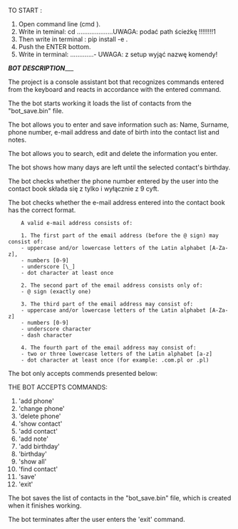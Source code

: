 TO START :

1. Open command line (cmd ).
2. Write in teminal: cd ....................UWAGA: podać path ścieżkę !!!!!!!!1
3. Then write in terminal : pip install -e .
4. Push the ENTER bottom.
5. Write in terminal: .............-  UWAGA: z setup wyjąć nazwę komendy!


_________________________________________BOT DESCRIPTION____________________________________________

The project is a console assistant bot that recognizes commands entered from the keyboard and reacts in accordance with the entered command.

The the bot starts working it loads the list of contacts from the "bot_save.bin" file.

The bot allows you to enter and save information such as: Name, Surname, phone number, e-mail address and date of birth into the contact list and notes.

The bot allows you to search, edit and delete the information you enter.

The bot shows how many days are left until the selected contact's birthday.

The bot checks whether the phone number entered by the user into the contact book składa się z tylko i wyłącznie z 9 cyft.

The bot checks whether the e-mail address entered into the contact book has the correct format.

        A valid e-mail address consists of:

        1. The first part of the email address (before the @ sign) may consist of:
        - uppercase and/or lowercase letters of the Latin alphabet [A-Za-z],
        - numbers [0-9]
        - underscore [\_]
        - dot character at least once

        2. The second part of the email address consists only of:
        - @ sign (exactly one)

        3. The third part of the email address may consist of:
        - uppercase and/or lowercase letters of the Latin alphabet [A-Za-z]
        - numbers [0-9]
        - underscore character
        - dash character

        4. The fourth part of the email address may consist of:
        - two or three lowercase letters of the Latin alphabet [a-z]
        - dot character at least once (for example: .com.pl or .pl)


The bot only accepts commends presented below:

THE BOT ACCEPTS COMMANDS:

1. 'add phone' 
2. 'change phone'
3. 'delete phone'
4. 'show contact'
5. 'add contact'
6. 'add note'
7. 'add birthday'
8. 'birthday'
9. 'show all'
10. 'find contact'
11. 'save'
12. 'exit'

The bot saves the list of contacts in the "bot_save.bin" file, which is created when it finishes working.

The bot terminates after the user enters the 'exit' command.